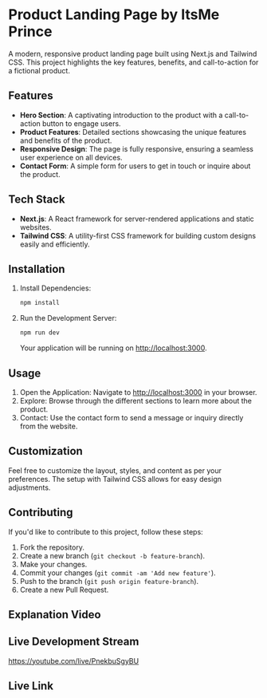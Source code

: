 # Product Landing Page by ItsMe Prince

A modern, responsive product landing page built using Next.js and Tailwind CSS. This project highlights the key features, benefits, and call-to-action for a fictional product.

## Features

- **Hero Section**: A captivating introduction to the product with a call-to-action button to engage users.
- **Product Features**: Detailed sections showcasing the unique features and benefits of the product.
- **Responsive Design**: The page is fully responsive, ensuring a seamless user experience on all devices.
- **Contact Form**: A simple form for users to get in touch or inquire about the product.

## Tech Stack

- **Next.js**: A React framework for server-rendered applications and static websites.
- **Tailwind CSS**: A utility-first CSS framework for building custom designs easily and efficiently.

## Installation

1. Install Dependencies:
    ```bash
    npm install
    ```

2. Run the Development Server:
    ```bash
    npm run dev
    ```
    Your application will be running on [http://localhost:3000](http://localhost:3000).

## Usage

1. Open the Application: Navigate to [http://localhost:3000](http://localhost:3000) in your browser.
2. Explore: Browse through the different sections to learn more about the product.
3. Contact: Use the contact form to send a message or inquiry directly from the website.

## Customization

Feel free to customize the layout, styles, and content as per your preferences. The setup with Tailwind CSS allows for easy design adjustments.

## Contributing

If you'd like to contribute to this project, follow these steps:

1. Fork the repository.
2. Create a new branch (`git checkout -b feature-branch`).
3. Make your changes.
4. Commit your changes (`git commit -am 'Add new feature'`).
5. Push to the branch (`git push origin feature-branch`).
6. Create a new Pull Request.

## Explanation Video



## Live Development Stream

https://youtube.com/live/PnekbuSgyBU

## Live Link

